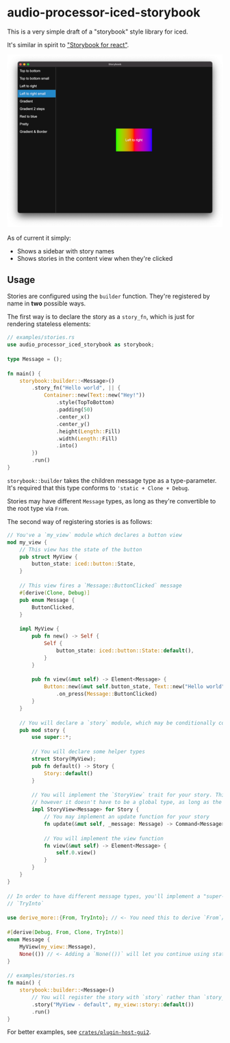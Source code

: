 # audio-processor-iced-storybook
This is a very simple draft of a "storybook" style library for iced.

It's similar in spirit to ["Storybook for react"](https://storybook.js.org/docs/react/get-started/introduction).

![](screenshot.png)

As of current it simply:
* Shows a sidebar with story names
* Shows stories in the content view when they're clicked

## Usage
Stories are configured using the `builder` function. They're registered by name in **two** possible ways.

The first way is to declare the story as a `story_fn`, which is just for rendering stateless elements:
```rust
// examples/stories.rs
use audio_processor_iced_storybook as storybook;

type Message = ();

fn main() {
    storybook::builder::<Message>()
        .story_fn("Hello world", || {
            Container::new(Text::new("Hey!"))
                .style(TopToBottom)
                .padding(50)
                .center_x()
                .center_y()
                .height(Length::Fill)
                .width(Length::Fill)
                .into()
        })
        .run()
}
```

`storybook::builder` takes the children message type as a type-parameter. It's required that this type conforms to
`'static + Clone + Debug`.

Stories may have different `Message` types, as long as they're convertible to the root type via `From`.

The second way of registering stories is as follows:
```rust
// You've a `my_view` module which declares a button view
mod my_view {
    // This view has the state of the button
    pub struct MyView {
        button_state: iced::button::State,
    }

    // This view fires a `Message::ButtonClicked` message
    #[derive(Clone, Debug)]
    pub enum Message {
        ButtonClicked,
    }

    impl MyView {
        pub fn new() -> Self {
            Self {
                button_state: iced::button::State::default(),
            }
        }
        
        pub fn view(&mut self) -> Element<Message> {
            Button::new(&mut self.button_state, Text::new("Hello world"))
                .on_press(Message::ButtonClicked)
        }
    }

    // You will declare a `story` module, which may be conditionally compiled on your set-up
    pub mod story {
        use super::*;

        // You will declare some helper types
        struct Story(MyView);
        pub fn default() -> Story {
            Story::default()
        }

        // You will implement the `StoryView` trait for your story. This will be parameterized over the `Message` type,
        // however it doesn't have to be a global type, as long as the root type is convertible to/from this.
        impl StoryView<Message> for Story {
            // You may implement an update function for your story
            fn update(&mut self, _message: Message) -> Command<Message> {}

            // You will implement the view function
            fn view(&mut self) -> Element<Message> {
                self.0.view()
            }
        }
    }
}

// In order to have different message types, you'll implement a "super-type" for Message, which derives `From` and
// `TryInto`

use derive_more::{From, TryInto}; // <- You need this to derive `From`/`TryInto` automatically for the child message

#[derive(Debug, From, Clone, TryInto)]
enum Message {
    MyView(my_view::Message),
    None(()) // <- Adding a `None(())` will let you continue using stateless stories as well.
}

// examples/stories.rs
fn main() {
    storybook::builder::<Message>()
        // You will register the story with `story` rather than `story_fn`.
        .story("MyView - default", my_view::story::default())
        .run()
}
```

For better examples, see [`crates/plugin-host-gui2`](https://github.com/yamadapc/augmented-audio/tree/master/crates/plugin-host-gui2).